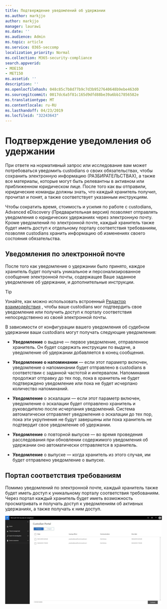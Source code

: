 ```yaml
---
title: Подтверждение уведомлений об удержании
ms.author: markjjo
author: markjjo
manager: laurawi
ms.date: ''
ms.audience: Admin
ms.topic: article
ms.service: O365-seccomp
localization_priority: Normal
ms.collection: M365-security-compliance
search.appverid:
- MOE150
- MET150
ms.assetid: ''
description: ''
ms.openlocfilehash: 048c85c7b8d77b9c7d3b9527640648b9ebe463d0
ms.sourcegitcommit: 0017dc6a5f81c165d9dfd88be39a6bb17856582e
ms.translationtype: MT
ms.contentlocale: ru-RU
ms.lasthandoff: 04/23/2019
ms.locfileid: "32243643"
---
```

# <a name="acknowledge-a-hold-notification"></a>Подтверждение уведомления об удержании 
При ответе на нормативный запрос или исследование вам может потребоваться уведомить custodians о своих обязательствах, чтобы сохранить электронную информацию (РАЗБИРАТЕЛЬСТВАХ), а также все материалы, которые могут быть релевантны в активном или приближенном юридическом лице. После того как вы отправили, юридические команды должны знать, что каждый хранитель получил, прочитал и понят, а также соответствует указанным инструкциям.

Чтобы сократить время, стоимость и усилия по работе с custodians, Advanced eDiscovery (Предварительная версия) позволяет отправлять уведомления о юридических удержаниях через электронную почту. Кроме уведомлений по электронной почте, каждый хранитель также будет иметь доступ к отдельному порталу соответствия требованиям, позволяя custodians хранить информацию об изменениях своего состояния обязательства.

## <a name="email-notifications"></a>Уведомления по электронной почте
После того как уведомление о удержании было принято, каждое хранитель будет получать уникальное и персонализированное сообщение электронной почты, содержащее Ваше заданное уведомление об удержании, и дополнительные инструкции. 

> [!Tip] 
> Узнайте, как можно использовать встроенный [Редактор взаимодействия](using-communications-editor.md) , чтобы ваше custodians мог подтвердить свое уведомление или получить доступ к порталу соответствия непосредственно из своей электронной почты.

В зависимости от конфигурации вашего уведомления об судебном удержании ваши custodians могут получать следующие уведомления: 

- **Уведомление** о выдаче — первое уведомление, отправленное хранитель. Он будет содержать инструкции по выдаче, а уведомление об удержании добавляется в конец сообщения.

- **Уведомление о напоминании** — если этот параметр включен, уведомление о напоминании будет отправлено в custodians в соответствии с заданной частотой и интервалом. Напоминания продолжат отправку до тех пор, пока в хранитель не будет подтверждено уведомление или пока не будет исчерпано количество напоминаний.

- **Уведомление** о эскалации — если этот параметр включен, уведомление о эскалации будет отправлено хранитель и руководителю после исчерпания уведомлений. Система автоматически отправляет уведомления о эскалации до тех пор, пока эти укрупнения не будут завершены или пока хранитель не подтвердит свое уведомление об удержании.

- **Уведомление** о повторной выпуске — во время проведения расследования при обновлении содержимого уведомления об удержании оно автоматически отправляется в хранитель.

- **Уведомление** о выпуске — когда хранитель из этого случая, им будет отправлено уведомление о выпуске. 

## <a name="compliance-portal"></a>Портал соответствия требованиям
Помимо уведомлений по электронной почте, каждый хранитель также будет иметь доступ к уникальному порталу соответствия требованиям. Через портал каждый хранитель будет иметь возможность просматривать и получать доступ к уведомлениям об активных удержаниях, а также получать к ним доступ.

![Портал соответствия требованиям для хранитель](../media/CustodianPortal.jpg)
